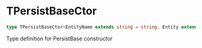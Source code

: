 # TPersistBaseCtor

```ts
type TPersistBaseCtor<EntityName extends string = string, Entity extends IEntity = IEntity> = new (entityName: EntityName, baseDir: string) => IPersistBase<Entity>;
```

Type definition for PersistBase constructor
